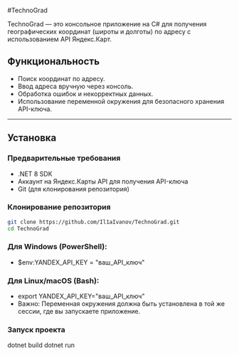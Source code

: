 #TechnoGrad

TechnoGrad — это консольное приложение на C# для получения географических координат (широты и долготы) по адресу с использованием API Яндекс.Карт.

## Функциональность

- Поиск координат по адресу.
- Ввод адреса вручную через консоль.
- Обработка ошибок и некорректных данных.
- Использование переменной окружения для безопасного хранения API-ключа.

---

##  Установка

### Предварительные требования

- .NET 8 SDK
- Аккаунт на Яндекс.Карты API для получения API-ключа
- Git (для клонирования репозитория)

### Клонирование репозитория

```bash
git clone https://github.com/Il1aIvanov/TechnoGrad.git
cd TechnoGrad
```
### Для Windows (PowerShell):
- $env:YANDEX_API_KEY = "ваш_API_ключ"
### Для Linux/macOS (Bash):
- export YANDEX_API_KEY="ваш_API_ключ"
- Важно: Переменная окружения должна быть установлена в той же сессии, где вы запускаете приложение.

### Запуск проекта 
dotnet build
dotnet run
